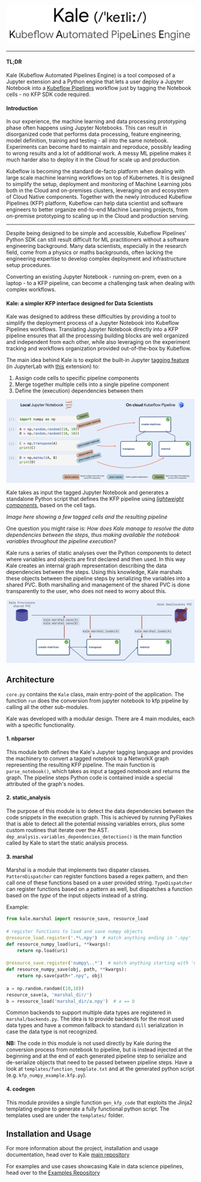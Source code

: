 ![Kale Banner](https://raw.githubusercontent.com/kubeflow-kale/kubeflow-kale.github.io/master/assets/imgs/banner.png)

---------------------------------------------------------------------

#### TL;DR

Kale (Kubeflow Automated Pipelines Engine) is a tool composed of a Jupyter extension and a Python engine that lets a user deploy a Jupyter Notebook into a [Kubeflow Pipelines](https://github.com/kubeflow/pipelines) workflow just by tagging the Notebook cells - no KFP SDK code required.

#### Introduction

In our experience, the machine learning and data processing prototyping phase often happens using Jupyter Notebooks. This can result in disorganized code that performs data processing, feature engineering, model definition, training and testing - all into the same notebook. Experiments can become hard to maintain and reproduce, possibly leading to wrong results and a lot of additional work. A messy ML pipeline makes it much harder also to deploy it in the Cloud for scale up and production.

Kubeflow is becoming the standard de-facto platform when dealing with large scale machine learning workflows on top of Kubernetes. It is designed to simplify the setup, deployment and monitoring of Machine Learning jobs both in the Cloud and on-premises clusters, leveraging on and ecosystem of Cloud Native components. Together with the newly introduced Kubeflow Pipelines (KFP) platform, Kubeflow can help data scientist and software engineers to better organize end-to-end Machine Learning projects, from on-premise prototyping to scaling up in the Cloud and production serving.

---

Despite being designed to be simple and accessible, Kubeflow Pipelines' Python SDK can still result difficult for ML practitioners without a software engineering background. Many data scientists, especially in the research field, come from a physics or maths backgrounds, often lacking the engineering expertise to develop complex deployment and infrastructure setup procedures.

Converting an existing Jupyter Notebook - running on-prem, even on a laptop - to a KFP pipeline, can become a challenging task when dealing with complex workflows. 


#### Kale: a simpler KFP interface designed for Data Scientists

Kale was designed to address these difficulties by providing a tool to simplify the deployment process of a Jupyter Notebook into Kubeflow Pipelines workflows. Translating Jupyter Notebook directly into a KFP pipeline ensures that all the processing building blocks are well organized and independent from each other, while also leveraging on the experiment tracking and workflows organization provided out-of-the-box by Kubeflow.

The main idea behind Kale is to exploit the built-in Jupyter [tagging feature](https://jupyter-notebook.readthedocs.io/en/stable/changelog.html#cell-tags) (in JupyterLab with [this](https://github.com/jupyterlab/jupyterlab-celltags) extension) to:

1. Assign code cells to specific pipeline components
2. Merge together multiple cells into a single pipeline component
3. Define the (execution) dependencies between them

<a href="https://raw.githubusercontent.com/kubeflow-kale/kubeflow-kale.github.io/master/assets/imgs/jupy-to-kfp.png" target="_blank">
  <img src="https://raw.githubusercontent.com/kubeflow-kale/kubeflow-kale.github.io/master/assets/imgs/jupy-to-kfp.png" alt="Kubeflow Kale Deployment - From Jupyter Notebook to KFP pipeline"/>
</a>

Kale takes as input the tagged Jupyter Notebook and generates a standalone Python script that defines the KFP pipeline using [*lightweight components*](https://www.kubeflow.org/docs/pipelines/sdk/lightweight-python-components/), based on the cell tags. 

*Image here showing a few tagged cells and the resulting pipeline*

One question you might raise is: *How does Kale manage to resolve the data dependencies between the steps, thus making available the notebook variables throughout the pipeline execution?*

Kale runs a series of static analyses over the Python components to detect where variables and objects are first declared and then used. In this way Kale creates an internal graph representation describing the data dependencies between the steps. Using this knowledge, Kale marshals these objects between the pipeline steps by serializing the variables into a shared PVC. Both marshalling and management of the shared PVC is done transparently to the user, who does not need to worry about this.

<a href="https://raw.githubusercontent.com/kubeflow-kale/kubeflow-kale.github.io/master/assets/imgs/pvc-lifecycle.png" target="_blank">
  <img src="https://raw.githubusercontent.com/kubeflow-kale/kubeflow-kale.github.io/master/assets/imgs/pvc-lifecycle.png" alt="Kubeflow Kale Deployment - PVC Lifecycle"/>
</a>

## Architecture

`core.py` contains the `Kale` class, main entry-point of the application. The function `run` does the conversion from jupyter notebook to kfp pipeline by calling all the other sub-modules.

Kale was developed with a modular design. There are 4 main modules, each with a specific functionality.

#### 1. nbparser

This module both defines the Kale's Jupyter tagging language and provides the machinery to convert a tagged notebook to a NetworkX graph representing the resulting KFP pipeline. The main function is `parse_notebook()`, which takes as input a tagged notebook and returns the graph. The pipeline steps Python code is contained inside a special attributed of the graph's nodes.

#### 2. static_analysis

The purpose of this module is to detect the data dependencies between the code snippets in the execution graph. This is achieved by running PyFlakes that is able to detect all the potential missing variables errors, plus some custom routines that iterate over the AST. `dep_analysis.variables_dependencies_detection()` is the main function called by Kale to start the static analysis process.

#### 3. marshal

Marshal is a module that implements two dispater classes. `PatternDispatcher` can register functions based a regex pattern, and then call one of these functions based on a user provided string. `TypeDispatcher` can register functions based on a pattern as well, but dispatches a function based on the *type* of the input objects instead of a string.

Example:

```python
from kale.marshal import resource_save, resource_load

# register functions to load and save numpy objects
@resource_load.register('.*\.npy')  # match anything ending in '.npy'
def resource_numpy_load(uri, **kwargs):
    return np.load(uri)

@resource_save.register('numpy\..*')  # match anything starting with 'numpy'
def resource_numpy_save(obj, path, **kwargs):
    return np.save(path+".npy", obj)
    
a = np.random.random((10,10))
resource_save(a, 'marshal_dir/')
b = resource_load('marshal_dir/a.npy')  # a == b
```

Common backends to support multiple data types are registered in `marshal/backends.py`. The idea is to provide backends for the most used data types and have a common fallback to standard `dill` serialization in case the data type is not recognized.

**NB:** The code in this module is not used directly by Kale during the conversion process from notebook to pipeline, but is instead injected at the beginning and at the end of each generated pipeline step to serialize and de-serialize objects that need to be passed between pipeline steps. Have a look at `templates/function_template.txt` and at the generated python script (e.g. `kfp_numpy_example.kfp.py`).

#### 4. codegen

This module provides a single function `gen_kfp_code` that exploits the Jinja2 templating engine to generate a fully functional python script. The templates used are under the `templates/` folder.

## Installation and Usage

For more information about the project, installation and usage documentation, head over to Kale [main repository](https://github.com/kubeflow-kale/kale)

For examples and use cases showcasing Kale in data science pipelines, head over to the [Examples Repository](https://github.com/kubeflow-kale/examples)
